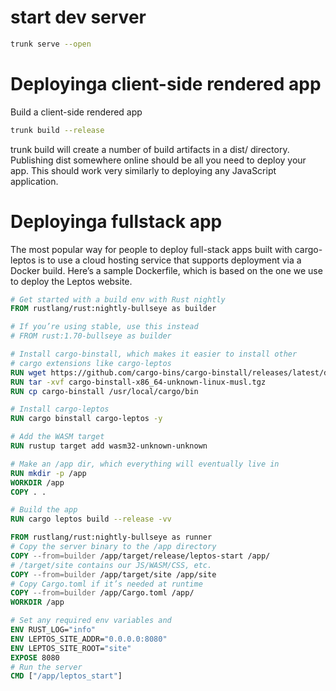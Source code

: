 
# start dev server
```bash
trunk serve --open
```

 # Deployinga client-side rendered app
Build a client-side rendered app
```bash
trunk build --release
```
trunk build will create a number of build artifacts in a dist/ directory. Publishing dist somewhere online should be all you need to deploy your app. This should work very similarly to deploying any JavaScript application.


# Deployinga fullstack app
The most popular way for people to deploy full-stack apps built with cargo-leptos is to use a cloud hosting service that supports deployment via a Docker build. Here’s a sample Dockerfile, which is based on the one we use to deploy the Leptos website.
```Dockerfile
# Get started with a build env with Rust nightly
FROM rustlang/rust:nightly-bullseye as builder

# If you’re using stable, use this instead
# FROM rust:1.70-bullseye as builder

# Install cargo-binstall, which makes it easier to install other
# cargo extensions like cargo-leptos
RUN wget https://github.com/cargo-bins/cargo-binstall/releases/latest/download/cargo-binstall-x86_64-unknown-linux-musl.tgz
RUN tar -xvf cargo-binstall-x86_64-unknown-linux-musl.tgz
RUN cp cargo-binstall /usr/local/cargo/bin

# Install cargo-leptos
RUN cargo binstall cargo-leptos -y

# Add the WASM target
RUN rustup target add wasm32-unknown-unknown

# Make an /app dir, which everything will eventually live in
RUN mkdir -p /app
WORKDIR /app
COPY . .

# Build the app
RUN cargo leptos build --release -vv

FROM rustlang/rust:nightly-bullseye as runner
# Copy the server binary to the /app directory
COPY --from=builder /app/target/release/leptos-start /app/
# /target/site contains our JS/WASM/CSS, etc.
COPY --from=builder /app/target/site /app/site
# Copy Cargo.toml if it’s needed at runtime
COPY --from=builder /app/Cargo.toml /app/
WORKDIR /app

# Set any required env variables and
ENV RUST_LOG="info"
ENV LEPTOS_SITE_ADDR="0.0.0.0:8080"
ENV LEPTOS_SITE_ROOT="site"
EXPOSE 8080
# Run the server
CMD ["/app/leptos_start"]
```